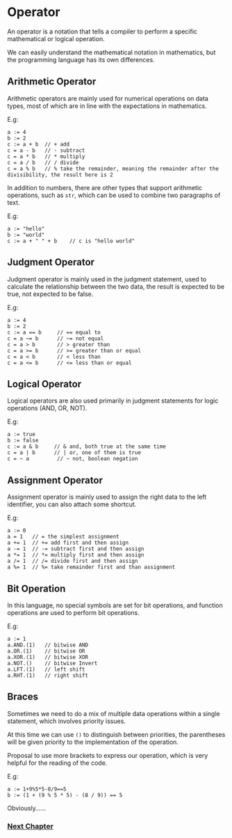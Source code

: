 # Operator
An operator is a notation that tells a compiler to perform a specific mathematical or logical operation.

We can easily understand the mathematical notation in mathematics, but the programming language has its own differences.

## Arithmetic Operator
Arithmetic operators are mainly used for numerical operations on data types, most of which are in line with the expectations in mathematics.

E.g:
```
a := 4
b := 2
c := a + b  // + add
c = a - b   // - subtract
c = a * b   // * multiply
c = a / b   // / divide
c = a % b   // % take the remainder, meaning the remainder after the divisibility, the result here is 2
```
In addition to numbers, there are other types that support arithmetic operations, such as `str`, which can be used to combine two paragraphs of text.

E.g:
```
a := "hello"
b := "world"
c := a + " " + b    // c is "hello world"
```
## Judgment Operator
Judgment operator is mainly used in the judgment statement, used to calculate the relationship between the two data, the result is expected to be true, not expected to be false.

E.g:
```
a := 4
b := 2
c := a == b     // == equal to
c = a ~= b      // ~= not equal
c = a > b       // > greater than
c = a >= b      // >= greater than or equal
c = a < b       // < less than
c = a <= b      // <= less than or equal
```
## Logical Operator
Logical operators are also used primarily in judgment statements for logic operations (AND, OR, NOT).

E.g:
```
a := true
b := false
c := a & b     // & and, both true at the same time
c = a | b      // | or, one of them is true
c = ~ a         // ~ not, boolean negation
```
## Assignment Operator
Assignment operator is mainly used to assign the right data to the left identifier, you can also attach some shortcut.

E.g:
```
a := 0
a = 1   // = the simplest assignment
a += 1  // += add first and then assign
a -= 1  // -= subtract first and then assign
a *= 1  // *= multiply first and then assign
a /= 1  // /= divide first and then assign
a %= 1  // %= take remainder first and than assignment
```
## Bit Operation
In this language, no special symbols are set for bit operations, and function operations are used to perform bit operations.

E.g:
```
a := 1
a.AND.(1)   // bitwise AND
a.OR.(1)    // bitwise OR
a.XOR.(1)   // bitwise XOR
a.NOT.()    // bitwise Invert
a.LFT.(1)   // left shift 
a.RHT.(1)   // right shift
```
## Braces
Sometimes we need to do a mix of multiple data operations within a single statement, which involves priority issues.

At this time we can use `()` to distinguish between priorities, the parentheses will be given priority to the implementation of the operation.

Proposal to use more brackets to express our operation, which is very helpful for the reading of the code.

E.g:
```
a := 1+9%5*5-8/9==5
b := (1 + (9 % 5 * 5) - (8 / 9)) == 5
```
Obviously……

### [Next Chapter](collection-type.md)